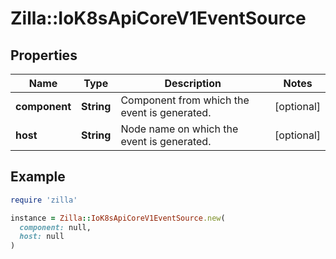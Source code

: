 # Zilla::IoK8sApiCoreV1EventSource

## Properties

| Name | Type | Description | Notes |
| ---- | ---- | ----------- | ----- |
| **component** | **String** | Component from which the event is generated. | [optional] |
| **host** | **String** | Node name on which the event is generated. | [optional] |

## Example

```ruby
require 'zilla'

instance = Zilla::IoK8sApiCoreV1EventSource.new(
  component: null,
  host: null
)
```

